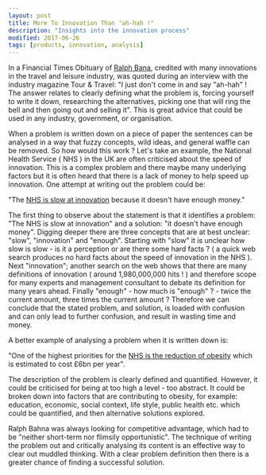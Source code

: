 ```yaml
---
layout: post
title: More To Innovation Than "ah-hah !"  
description: "Insights into the innovation process"
modified: 2017-06-26
tags: [products, innovation, analysis]
---
```


<p>
In a Financial Times Obituary of
<a href="https://www.ft.com/content/11d18136-a49a-11e3-b915-00144feab7de?mhq5j=e3">Ralph Bana</a>,
credited with many innovations in the
travel and leisure industry, was quoted during an interview with the industry magazine Tour & Travel: "I
just don't come in and say "ah-hah" ! The answer relates to clearly defining what the problem is,
forcing yourself to write it down,
researching the alternatives, picking one that will ring the bell and then going
out and selling it".  This is great advice that could be used in any industry, government, or organisation.
</p>

When a problem is written down on a piece of paper the sentences can be analysed in a way that
fuzzy concepts, wild ideas, and general waffle can be removed. So how would this work ? Let's take an example, the National Health Service ( NHS ) in the UK are often criticised about the speed of innovation. This is a complex problem and there maybe many underlying factors but it is often heard that there is a lack of money to help speed up innovation. One attempt at writing out the problem could be:

"The [NHS is slow at innovation](http://www.nhs.uk/news/2013/02February/Pages/Latest-obesity-stats-for-England-are-alarming-reading.aspx) because it doesn't have enough money."

The first thing to observe about the statement is that it identifies a problem:
"The NHS is slow at innovation" and a solution: "it doesn't have enough money".  Digging deeper there are three concepts that are at best unclear: "slow", "innovation" and "enough". Starting with "slow" it is unclear how slow is slow - is it a perception or are there some hard facts ? ( a quick web
search produces no hard facts about the speed of innovation in the NHS ). Next "innovation"; another
search on the web shows that there are many definitions of innovation ( around 1,980,000,000 hits ! ) and therefore scope for many experts and management consultant to debate its definition for many years ahead. Finally "enough" - how much is "enough" ?  - twice the current amount, three times the current amount ?  Therefore we can conclude that the stated problem, and solution, is loaded with confusion and can only lead to further confusion, and result in wasting time and money.

A better example of analysing a problem when it is written down is:

"One of the highest priorities for the
[NHS is the reduction of obesity](http://www.nhs.uk/news/2013/02February/Pages/Latest-obesity-stats-for-England-are-alarming-reading.aspx) which is estimated to cost £6bn per year".

The description of the problem is clearly defined and quantified. However, it could be criticised for
being at too high a level - too abstract. It could be broken down into factors that are contributing to obesity, for example: education, economic, social context, life style, public health etc. which could be quantified, and then alternative solutions explored.

Ralph Bahna was always looking for competitive advantage, which had to be "neither short-term nor
flimsily opportunistic". The technique of writing the problem out and critically analysing its content is an effective way to clear out muddled thinking. With a clear problem definition then there is a greater chance of finding a successful solution.
